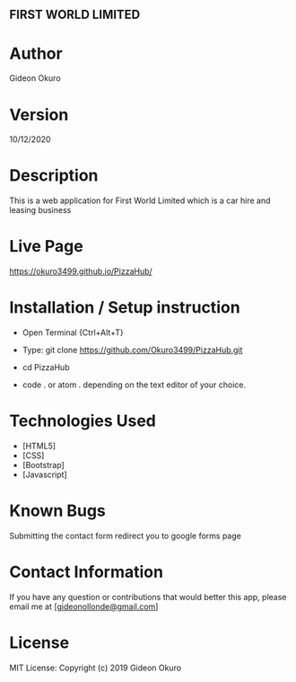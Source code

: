 ## FIRST WORLD LIMITED

# Author
 Gideon Okuro

# Version
10/12/2020

# Description
This is a web application for First World Limited which is a car hire and leasing business

# Live Page
https://okuro3499.github.io/PizzaHub/

# Installation / Setup instruction
* Open Terminal {Ctrl+Alt+T}

* Type: git clone https://github.com/Okuro3499/PizzaHub.git

* cd PizzaHub

* code . or atom . depending on the text editor of your choice.

# Technologies Used
* [HTML5]
* [CSS]
* [Bootstrap]
* [Javascript]

# Known Bugs
Submitting the contact form redirect you to google forms page

# Contact Information
If you have any question or contributions that would better this app, please email me at [gideonollonde@gmail.com]

# License
MIT License:
Copyright (c) 2019 Gideon Okuro